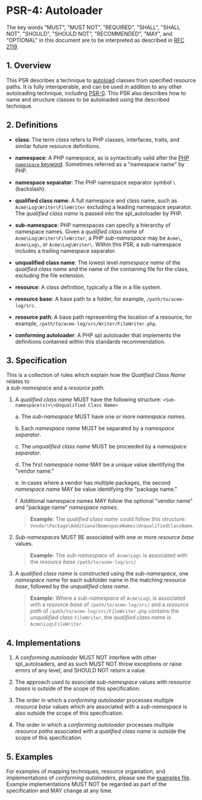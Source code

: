 # PSR-4: Autoloader

The key words "MUST", "MUST NOT", "REQUIRED", "SHALL", "SHALL NOT", "SHOULD",
"SHOULD NOT", "RECOMMENDED", "MAY", and "OPTIONAL" in this document are to be
interpreted as described in [RFC 2119](http://tools.ietf.org/html/rfc2119).


## 1. Overview

This PSR describes a technique to [autoload][] classes from specified resource
paths. It is fully interoperable, and can be used in addition to any other
autoloading technique, including [PSR-0][]. This PSR also describes how to
name and structure classes to be autoloaded using the described technique.

[autoload]: http://php.net/autoload
[PSR-0]: https://github.com/php-fig/fig-standards/blob/master/accepted/PSR-0.md


## 2. Definitions

- **class**: The term _class_ refers to PHP classes, interfaces, traits, and
  similar future resource definitions.

- **namespace**: A PHP namespace, as is syntactically valid after the
  [PHP `namespace` keyword](http://www.php.net/manual/en/language.namespaces.definition.php). Sometimes
  referred as a "namespace name" by PHP.

- **namespace separator**: The PHP namespace separator symbol `\` (backslash).

- **qualified class name**: A full namespace and class name, such as
  `Acme\Log\Writer\FileWriter` excluding a leading namespace
  separator. The _qualified class name_ is passed into the spl_autoloader by PHP.

- **sub-namespace**: PHP namespaces can specify a hierarchy of namespace names. 
   Given a _qualified class name_ of
  `Acme\Log\Writer\FileWriter`, a PHP _sub-namespace_ may be `Acme\`,
  `Acme\Log\`, or `Acme\Log\Writer\`. Within this PSR, a sub-namespace includes 
  a trailing namespace separator.

- **unqualified class name**: The lowest level _namespace name_ of the _qualified class name_ and the 
name of the containing file for the class, excluding the file extension.

- **resource**: A class definition, typically a file in a file system.

- **resource base**: A base path to a folder, for example, `/path/to/acme-log/src`.  

- **resource path**: A base path representing the location of a resource, for example, `/path/to/acme-log/src/Writer/FileWriter.php`. 

- **conforming autoloader**: A PHP spl autoloader that implements the definitions contained within this standards recommendation.

## 3. Specification

This is a collection of rules which explain how the _Qualified Class Name_ relates to  
a _sub-namespace_ and a _resource path_.

1. A _qualified class name_ MUST have the following structure: `<Sub-namespace(s)>\<Unqualified Class Name>`

    a. The _sub-namespace_ MUST have one or more _namespace names_.
    
    b. Each _namespace name_ MUST be separated by a _namespace separator_.
    
    c. The _unqualified class name_ MUST be proceeded by a _namespace separator_.
    
    d. The first _namespace name_ MAY be a unique value identifying the "vendor name."
        
    e. In cases where a vendor has multiple packages, the second _namespace name_ MAY be value 
    identifying the "package name."
    
    f. Additional namespace names MAY follow the optional "vendor name" and "package name" _namespace names_.

    > **Example:** The _qualified class name_ could follow this structure: 
    `Vendor\Package\AdditionalNamespaceNames\UnqualifiedClassName`.

2. _Sub-namespaces_ MUST BE associated with one or more _resource base_ values.
 
    > **Example:** The _sub-namespace_ of: 
    `Acme\Log\` is associated with the _resource base_ `/path/to/acme-log/src/`

3. A _qualified class name_ is constructed using the _sub-namespace_, one _namespace name_ for each subfolder name 
in the matching _resource base_, followed by the _unqualified class name_.

    > **Example:** Where a _sub-namespace_ of `Acme\Log\` is 
    associated with a _resource base_ of `/path/to/acme-log/src/`
    and a _resource path_ of  `/path/to/acme-log/src/FileWriter.php` contains the _unqualified class_ `FileWriter`,
    the _qualified class name_ is `Acme\Log\FileWriter`.

## 4. Implementations

1. A _conforming autoloader_ MUST NOT interfere with other spl_autoloaders, and as
such MUST NOT throw exceptions or raise errors of any level, and SHOULD NOT
return a value.

2. The approach used to associate _sub-namespace_ values with _resource bases_ is 
outside of the scope of this specification.

3. The order in which a _conforming autoloader_ processes multiple _resource base_ values 
which are associated with a _sub-namespace_ is also outside the scope of this specification.

4. The order in which a _conforming autoloader_ processes multiple _resource paths_ associated 
with a _qualified class name_ is outside the scope of this specification.


## 5. Examples

For examples of mapping techniques, resource organiation, and implementations of _conforming autoloaders_, please see the
[examples file][]. Example implementations MUST NOT be regarded as part of the
specification and MAY change at any time.

[examples file]: psr-4-autoloader-examples.php
